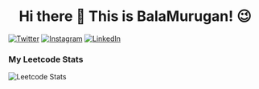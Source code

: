 # <h1 align = "center" padding-bottom = 10 >Hi there 👋 This is BalaMurugan</a>! 😉</h1>
[![Twitter](https://img.shields.io/badge/Twitter-%231D9BF0?style=flat&logo=twitter&logoColor=%23FFFFFF&labelColor=%231D9BF0&link=https%3A%2F%2Ftwitter.com%2Fbaalaaw_7)](https://x.com/baalaaw_7?t=kP3pUAzYcQ_Yb5qAehIDFg&s=08)
[![Instagram](https://img.shields.io/badge/Instagram-%23E1306C?style=flat&logo=instagram&logoColor=%23FFFFFF&labelColor=%23E1306C)](https://www.instagram.com/baalaaw_?igsh=MjNxdmt1dTdsMG5o)
[![LinkedIn](https://img.shields.io/badge/LinkedIn-%230077B5?style=flat&logo=instagram&logoColor=%23FFFFFF&labelColor=%230077B5)](https://www.linkedin.com/in/balamurugans2005?utm_source=share&utm_campaign=share_via&utm_content=profile&utm_medium=android_app )


### My Leetcode Stats
![Leetcode Stats](https://leetcard.jacoblin.cool/baalaaw?ext=activity)

<!--
**Baalaaw/Baalaaw** is a ✨ _special_ ✨ repository because its `README.md` (this file) appears on your GitHub profile.

Here are some ideas to get you started:

- 🔭 I’m currently working on ...
- 🌱 I’m currently learning ...
- 👯 I’m looking to collaborate on ...
- 🤔 I’m looking for help with ...
- 💬 Ask me about ...
- 📫 How to reach me: ...
- 😄 Pronouns: ...
- ⚡ Fun fact: ...
-->
